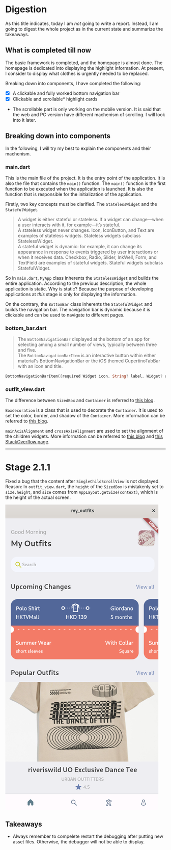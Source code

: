 # Digestion
As this title indicates, today I am *not* going to write a report. Instead, I am going to digest the whole project as in the current state and summarize the takeaways.

## What is completed till now
The basic framework is completed, and the homepage is almost done. The homepage is dedicated into displaying the highlight information. At present, I consider to display what clothes is urgently needed to be replaced.

Breaking down into components, I have completed the following:
- [x] A clickable and fully worked bottom navigation bar
- [x] Clickable and scrollable* highlight cards
* The scrollable part is only working on the mobile version. It is said that the web and PC version have different machenism of scrolling. I will look into it later.

## Breaking down into components
In the following, I will try my best to explain the components and their machenism.
### main.dart
This is the main file of the project. It is the entry point of the application. It is also the file that contains the `main()` function. The `main()` function is the first function to be executed when the application is launched. It is also the function that is responsible for the initialization of the application.

Firstly, two key concepts must be clarified. The `StatelessWidget` and the `StatefulWidget`. 

>A widget is either stateful or stateless. If a widget can change—when a user interacts with it, for example—it’s stateful.   
A stateless widget never changes. Icon, IconButton, and Text are examples of stateless widgets. Stateless widgets subclass StatelessWidget.   
A stateful widget is dynamic: for example, it can change its appearance in response to events triggered by user interactions or when it receives data. Checkbox, Radio, Slider, InkWell, Form, and TextField are examples of stateful widgets. Stateful widgets subclass StatefulWidget.

So in `main.dart`, `MyApp` class inherents the `StatelessWidget` and builds the entire application. According to the previous description, the whole application is static. Why is static? Because the purpose of developing applications at *this* stage is only for displaying the information. 

On the contrary, the `BottomBar` class inherents the `StatefulWidget` and builds the navigation bar. The navigation bar is dynamic because it is clickable and can be used to navigate to different pages.

### bottom_bar.dart
>The `BottomNavigationBar` displayed at the bottom of an app for selecting among a small number of views, typically between three and five.   
The `BottomNavigationBarItem` is an interactive button within either material's BottomNavigationBar or the iOS themed CupertinoTabBar with an icon and title. 

```dart
BottomNavigationBarItem({required Widget icon, String? label, Widget? activeIcon, Color? backgroundColor, String? tooltip})
```

### outfit_view.dart
The difference between `SizedBox` and `Container` is referred to [this blog](https://zenn.dev/ymizushi/articles/ba6399a3a12711).

`Boxdecoration` is a class that is used to decorate the `Container`. It is used to set the color, border, and shadow of the `Container`. More information can be referred to [this blog](https://www.jianshu.com/p/9012bc9e2feb).

`mainAxisAlignment` and `crossAxisAlignment` are used to set the alignment of the children widgets. More information can be referred to [this blog](https://www.jianshu.com/p/d9b5fd16c098) and [this StackOverflow page](https://stackoverflow.com/questions/53850149/flutter-crossaxisalignment-vs-mainaxisalignment).

---

# Stage 2.1.1
Fixed a bug that the content after `SingleChildScrollView` is not displayed.        
Reason: In `outfit_view.dart`, the `height` of the `SizedBox` is mistakenly set to `size.height`, and `size` comes from `AppLayout.getSize(context)`, which is the height of the actual screen.    

![home.png](/records/2022-02-16/home.png)

## Takeaways
- Always remember to compelete restart the debugging after putting new asset files. Otherwise, the debugger will not be able to display.